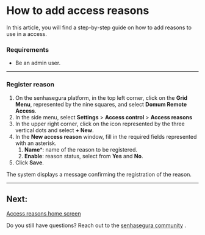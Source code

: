 # How to add access reasons

In this article, you will find a step-by-step guide on how to add reasons to use in a access.

### Requirements

* Be an admin user.

---
### Register reason

1. On the senhasegura platform, in the top left corner, click on the **Grid Menu**, represented by the nine squares, and select **Domum Remote Access**.
2. In the side menu, select **Settings** > **Access control** > **Access reasons**
3. In the upper right corner, click on the icon represented by the three vertical dots and select **+ New**.
4. In the **New access reason** window, fill in the required fields represented with an asterisk.
    1. **Name***: name of the reason to be registered.
    2. **Enable**: reason status, select from **Yes** and **No**.
5. Click **Save**.

The system displays a message confirming the registration of the reason.

---
## Next:
[Access reasons home screen](/v3-32/docs/domum-access-reasons-home-screen)

Do you still have questions? Reach out to the [senhasegura community](https://community.senhasegura.io/) .